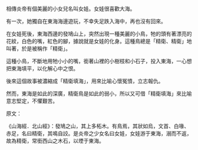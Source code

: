 相傳炎帝有個美麗的小女兒名叫女娃。女娃很喜歡大海。

有一次，她獨自在東海海邊遊玩，不幸失足跌入海中，再也沒有回來。

在女娃死後，東海西邊的發鳩山上，突然出現一種美麗的小鳥，牠的頭有著漂亮的花紋，白色的嘴，紅色的腳，據說就是女娃的化身。這種鳥總是「精衛、精衛」地叫著，於是被稱作「精衛」。

這種小鳥，不斷地用牠小小的嘴，銜著山裡的小樹枝和小石子，投入東海，一心想把東海填平，以化解心中之恨。

後來這個故事被濃縮成「精衛填海」，用來比喻心懷冤憤，立志報仇。

然而，東海是如此的深廣，精衛鳥是如此的弱小，所以又可借「精衛填海」來比喻意志堅定，不懼艱苦。

原文：

《山海經．北山經》：發鳩之山，其上多柘木。有鳥焉，其狀如烏，文首、白喙、赤足，名曰精衛，其鳴自詨。是炎帝之少女名曰女娃，女娃游于東海，溺而不返，故為精衛，常銜西山之木石，以堙于東海。
